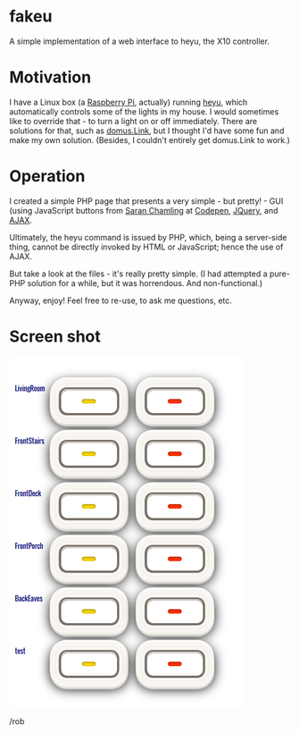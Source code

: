 fakeu
====
A simple implementation of a web interface to heyu, the X10 controller.


Motivation
====
I have a Linux box (a 
<a href='http://www.raspberrypi.org/' target='_blank'>Raspberry Pi</a>, actually) running
<a href='http://heyu.tanj.com/' target='_blank'>heyu</a>, 
which automatically controls some of the lights in my house. 
I would sometimes like to override that - to turn a light on or off immediately. 
There are solutions for that, such as 
<a href='http://domus.link.co.pt/' target='_blank'>domus.Link</a>, 
but I thought I'd have some fun and make my own solution. 
(Besides, I couldn't entirely get domus.Link to work.)


Operation
====
I created a simple PHP page that presents a very simple - but pretty! - GUI (using
JavaScript buttons from <a href='https://plus.google.com/u/0/114294210195147580398?rel=author' target='_blank'>Saran Chamling</a> 
at <a href='http://www.sanwebe.com/2013/01/40-css-buttons-from-codepen' target='_blank'>Codepen</a>, 
<a href='http://jquery.com/' target='_blank'>JQuery</a>, 
and <a href='http://api.jquery.com/jquery.ajax/' target='_blank'>AJAX</a>.

Ultimately, the heyu command is issued by PHP, which, being a server-side thing,
cannot be directly invoked by HTML or JavaScript; hence the use of AJAX.

But take a look at the files - it's really pretty simple. (I had attempted
a pure-PHP solution for a while, but it was horrendous. And non-functional.)

Anyway, enjoy! Feel free to re-use, to ask me questions, etc.


Screen shot
====
![screen shot](https://github.com/RobCranfill/fakeu/blob/master/screenshot1.png)


 /rob
